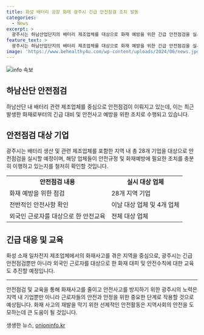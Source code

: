 ```yaml
---
title: 화성 배터리 공장 화재 광주시 긴급 안전점검 조치 발동
categories:
  - News
excerpt: >
  광주시는 하남산업단지의 배터리 제조업체를 대상으로 화재 예방을 위한 긴급 안전점검을 실시하고 있다. 이에 관련된 28개 업체에 대한 점검이 순차적으로 진행될 예정이며, 외국인 근로자를 대상으로 안전교육도 실시할 예정이다. 이를 통해 화재사고를 방지하고 안전을 강화하는 노력을 다짐했다. 또한, 최근 발생한 화재로부터 배운 교훈을 토대로 사고를 사전에 예방할 수 있는 노력을 진지하게 추구하고 있다.
feature_text: >
  광주시는 하남산업단지의 배터리 제조업체를 대상으로 화재 예방을 위한 긴급 안전점검을 실시하고 있다. 이에 관련된 28개 업체에 대한 점검이 순차적으로 진행될 예정이며, 외국인 근로자를 대상으로 안전교육도 실시할 예정이다. 이를 통해 화재사고를 방지하고 안전을 강화하는 노력을 다짐했다. 또한, 최근 발생한 화재로부터 배운 교훈을 토대로 사고를 사전에 예방할 수 있는 노력을 진지하게 추구하고 있다.
image: 'https://www.behealthy4u.com/wp-content/uploads/2024/06/news.jpg'
---
```


<p><img src="https://www.behealthy4u.com/wp-content/uploads/2024/06/news.jpg" alt="info 속보" /></p>

<h2 data-ke-size="size26">하남산단 안전점검</h2>

<p data-ke-size="size16">하남산단 내 배터리 관련 제조업체를 중심으로 안전점검이 이뤄지고 있는데, 이는 최근 발생한 화재로부터의 긴급 대비 및 안전사고 예방을 위한 조치로 수행되고 있습니다.</p>

<h2 data-ke-size="size26">안전점검 대상 기업</h2>

<p data-ke-size="size16">광주시는 배터리 생산 및 관련 제조업체를 포함한 지역 내 총 28개 기업을 대상으로 안전점검을 실시할 예정이며, 해당 업체들이 안전규정 및 화재예방에 필요한 조치를 충분히 이행하고 있는지를 철저히 확인할 것입니다.</p>

<table>
    <tr>
        <td style="text-align: center; height: 17px;"><b>안전점검 내용</b></td>
        <td style="text-align: center; height: 17px;"><b>실시 대상 업체</b></td>
    </tr>
    <tr>
        <td>화재 예방을 위한 점검</td>
        <td>28개 지역 기업</td>
    </tr>
    <tr>
        <td>전반적인 안전사항 확인</td>
        <td>이날 대상 업체 및 4개 업체</td>
    </tr>
    <tr>
        <td>외국인 근로자를 대상으로 한 안전교육</td>
        <td>전체 대상 업체</td>
    </tr>
</table>

<h2 data-ke-size="size26">긴급 대응 및 교육</h2>

<p data-ke-size="size16">화성 소재 일차전지 제조업체에서의 화재사고를 겪은 지역을 중심으로, 광주시는 긴급 안전점검뿐만 아니라 외국인 근로자를 대상으로 한 화재 대피 및 안전수칙에 대한 교육도 추진할 예정입니다.</p>

<hr>

<p data-ke-size="size16">안전점검 및 교육을 통해 화재사고를 줄이고 안전사고를 방지하기 위한 광주시의 노력은 지역 내 기업뿐만 아니라 근로자들의 안전과 안정을 위한 중요한 단계로 작용할 것으로 예상됩니다. 화재 사고의 재발을 막기 위한 선제적인 안전활동은 지역사회의 안전을 도모하는데 큰 도움이 될 것입니다.</p>
생생한 뉴스, <a href="https://onioninfo.kr" rel="dofollow">onioninfo.kr</a>


